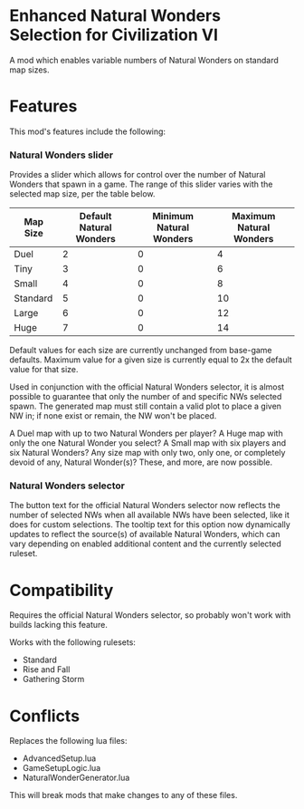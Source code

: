 # Enhanced Natural Wonders Selection for Civilization VI
A mod which enables variable numbers of Natural Wonders on standard map sizes.

# Features
This mod's features include the following:

### Natural Wonders slider
Provides a slider which allows for control over the number of Natural Wonders that spawn in a game. The range of this slider varies with the selected map size, per the table below. 

Map Size | Default Natural Wonders | Minimum Natural Wonders | Maximum Natural Wonders
-------- | ----------------------- | ----------------------- | -----------------------
Duel     | 2 | 0 | 4
Tiny     | 3 | 0 | 6
Small    | 4 | 0 | 8
Standard | 5 | 0 | 10
Large    | 6 | 0 | 12
Huge     | 7 | 0 | 14

Default values for each size are currently unchanged from base-game defaults.
Maximum value for a given size is currently equal to 2x the default value for that size.

Used in conjunction with the official Natural Wonders selector, it is almost possible to guarantee that only the number of and specific NWs selected spawn. The generated map must still contain a valid plot to place a given NW in; if none exist or remain, the NW won't be placed.

A Duel map with up to two Natural Wonders per player?
A Huge map with only the one Natural Wonder you select?
A Small map with six players and six Natural Wonders?
Any size map with only two, only one, or completely devoid of any, Natural Wonder(s)?
These, and more, are now possible.

### Natural Wonders selector
The button text for the official Natural Wonders selector now reflects the number of selected NWs when all available NWs have been selected, like it does for custom selections. The tooltip text for this option now dynamically updates to reflect the source(s) of available Natural Wonders, which can vary depending on enabled additional content and the currently selected ruleset.

# Compatibility
Requires the official Natural Wonders selector, so probably won't work with builds lacking this feature.

Works with the following rulesets:
- Standard
- Rise and Fall
- Gathering Storm

# Conflicts
Replaces the following lua files:
- AdvancedSetup.lua
- GameSetupLogic.lua
- NaturalWonderGenerator.lua

This will break mods that make changes to any of these files.
